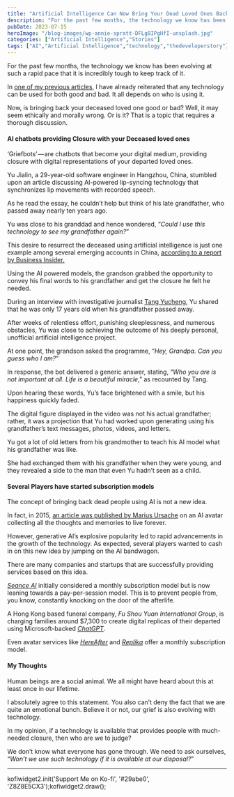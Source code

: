 ```yaml
---
title: "Artificial Intelligence Can Now Bring Your Dead Loved Ones Back To Life"
description: "For the past few months, the technology we know has been evolving at such a rapid pace that it is incredibly tough to keep track of it. In one of my previous articles, I have already reiterated that any technology can be used for both good and bad. It all depends on who is using it. [&hellip;]"
pubDate: 2023-07-15
heroImage: "/blog-images/wp-annie-spratt-DFLg8IPgHfI-unsplash.jpg"
categories: ["Artificial Intelligence","Stories"]
tags: ["AI","Artificial Intelligence","technology","thedeveloperstory"]
---
```


For the past few months, the technology we know has been evolving at such a rapid pace that it is incredibly tough to keep track of it.

In [one of my previous articles](https://thedeveloperstory.com/2023/06/04/ai-could-destroy-humanity-experts-say/), I have already reiterated that any technology can be used for both good and bad. It all depends on who is using it.

Now, is bringing back your deceased loved one good or bad? Well, it may seem ethically and morally wrong. Or is it? That is a topic that requires a thorough discussion.

#### AI chatbots providing Closure with your Deceased loved ones

‘Griefbots’ — are chatbots that become your digital medium, providing closure with digital representations of your departed loved ones.

Yu Jialin, a 29-year-old software engineer in Hangzhou, China, stumbled upon an article discussing AI-powered lip-syncing technology that synchronizes lip movements with recorded speech.

As he read the essay, he couldn’t help but think of his late grandfather, who passed away nearly ten years ago.

Yu was close to his granddad and hence wondered, “_Could I use this technology to see my grandfather again?_”

This desire to resurrect the deceased using artificial intelligence is just one example among several emerging accounts in China, [according to a report by Business Insider.](https://www.businessinsider.in/tech/news/china-is-using-ai-to-raise-the-dead-and-give-people-one-last-chance-to-say-goodbye/articleshow/100380496.cms)

Using the AI powered models, the grandson grabbed the opportunity to convey his final words to his grandfather and get the closure he felt he needed.

During an interview with investigative journalist [Tang Yucheng](https://www.sixthtone.com/users/1010432/tang-yucheng), Yu shared that he was only 17 years old when his grandfather passed away.

After weeks of relentless effort, punishing sleeplessness, and numerous obstacles, Yu was close to achieving the outcome of his deeply personal, unofficial artificial intelligence project.

At one point, the grandson asked the programme, “_Hey, Grandpa. Can you guess who I am?_”

In response, the bot delivered a generic answer, stating, “_Who you are is not important at all. Life is a beautiful miracle_,” as recounted by Tang.

Upon hearing these words, Yu’s face brightened with a smile, but his happiness quickly faded. 

The digital figure displayed in the video was not his actual grandfather; rather, it was a projection that Yu had worked upon generating using his grandfather’s text messages, photos, videos, and letters.

Yu got a lot of old letters from his grandmother to teach his AI model what his grandfather was like.

She had exchanged them with his grandfather when they were young, and they revealed a side to the man that even Yu hadn’t seen as a child.

#### Several Players have started subscription models

The concept of bringing back dead people using AI is not a new idea.

In fact, in 2015, [an article was published by Marius Ursache](https://medium.com/@mariusursache/the-journey-to-digital-immortality-33fcbd79949) on an AI avatar collecting all the thoughts and memories to live forever.

However, generative AI’s explosive popularity led to rapid advancements in the growth of the technology. As expected, several players wanted to cash in on this new idea by jumping on the AI bandwagon.

There are many companies and startups that are successfully providing services based on this idea.

_[Seance AI](https://www.seanceai.com/)_ initially considered a monthly subscription model but is now leaning towards a pay-per-session model. This is to prevent people from, you know, constantly knocking on the door of the afterlife.

A Hong Kong based funeral company, _Fu Shou Yuan International Group_, is charging families around $7,300 to create digital replicas of their departed using Microsoft-backed _[ChatGPT](https://openai.com/blog/chatgpt)_.

Even avatar services like _[HereAfter](https://www.hereafter.ai/)_ and _[Replika](https://replika.com/)_ offer a monthly subscription model.

#### My Thoughts

Human beings are a social animal. We all might have heard about this at least once in our lifetime.

I absolutely agree to this statement. You also can’t deny the fact that we are quite an emotional bunch. Believe it or not, our grief is also evolving with technology.

In my opinion, if a technology is available that provides people with much-needed closure, then who are we to judge? 

We don’t know what everyone has gone through. We need to ask ourselves, “_Won’t we use such technology if it is available at our disposal?_”

* * *

kofiwidget2.init('Support Me on Ko-fi', '#29abe0', 'Z8Z8E5CX3');kofiwidget2.draw();